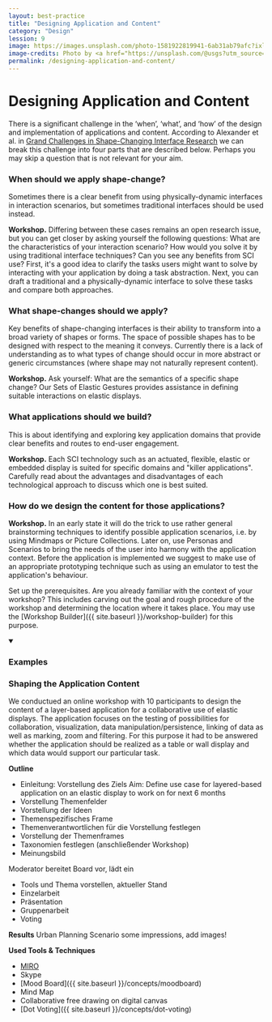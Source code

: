 ```yaml
---
layout: best-practice
title: "Designing Application and Content"
category: "Design"
lession: 9
image: https://images.unsplash.com/photo-1581922819941-6ab31ab79afc?ixlib=rb-1.2.1&ixid=eyJhcHBfaWQiOjEyMDd9&auto=format&fit=crop&w=2000&q=80
image-credits: Photo by <a href="https://unsplash.com/@usgs?utm_source=unsplash&amp;utm_medium=referral&amp;utm_content=creditCopyText">USGS</a> on <a href="/s/photos/shape-change?utm_source=unsplash&amp;utm_medium=referral&amp;utm_content=creditCopyText">Unsplash</a>
permalink: /designing-application-and-content/
---
```


# Designing Application and Content
There is a significant challenge in the ‘when’, ‘what’, and ‘how’ of the design and implementation of applications and content. According to Alexander et al. in [Grand Challenges in Shape-Changing Interface Research]({site.baseurl}}/resources) we can break this challenge into four parts that are described below. Perhaps you may skip a question that is not relevant for your aim. 

### When should we apply shape-change?
Sometimes there is a clear benefit from using physically-dynamic interfaces in interaction scenarios, but sometimes traditional interfaces should be used instead. 

**Workshop.**
Differing between these cases remains an open research issue, but you can get closer by asking yourself the following questions: What are the characteristics of your interaction scenario? How would you solve it by using traditional interface techniques? Can you see any benefits from SCI use? First, it's a good idea to clarify the tasks users might want to solve by interacting with your application by doing a task abstraction. Next, you can draft a traditional and a physically-dynamic interface to solve these tasks and compare both approaches. 

### What shape-changes should we apply?  
Key benefits of shape-changing interfaces is their ability to transform into a broad variety of shapes or forms. The space of possible shapes has to be designed with respect to the meaning it conveys. Currently there is a lack of understanding as to what types of change should occur in more abstract or generic circumstances (where shape may not naturally represent content).

**Workshop.**
 Ask yourself: What are the semantics of a specific shape change? Our Sets of Elastic Gestures provides assistance in defining suitable interactions on elastic displays. 

### What applications should we build?    
This is about identifying and exploring key application domains that provide clear benefits and routes to end-user engagement. 

**Workshop.**
Each SCI technology such as an actuated, flexible, elastic or embedded display is suited for specific domains and "killer applications". Carefully read about the advantages and disadvantages of each technological approach to discuss which one is best suited.

### How do we design the content for those applications?  

**Workshop.**
In an early state it will do the trick to use rather general brainstorming techniques to identify possible application scenarios, i.e. by using Mindmaps or Picture Collections. Later on, use Personas and Scenarios to bring the needs of the user into harmony with the application context. Before the application is implemented we suggest to make use of an appropriate prototyping technique such as using an emulator to test the application's behaviour.

Set up the prerequisites. Are you already familiar with the context of your workshop? This includes carving out the goal and rough procedure of the workshop and determining the location where it takes place. You may use the [Workshop Builder]({{ site.baseurl }}/workshop-builder) for this purpose. 

<details markdown="1" open>
<summary><h3>Examples</h3></summary>             

### Shaping the Application Content
We conductued an online workshop with 10 participants to design the content of a layer-based application for a collaborative use of elastic displays. The application focuses on the testing of possibilities for collaboration, visualization, data manipulation/persistence, linking of data as well as marking, zoom and filtering. For this purpose it had to be answered whether the application should be realized as a table or wall display and which data would support our particular task.

**Outline**
- Einleitung: Vorstellung des Ziels
Aim: Define use case for layered-based application on an elastic display to work on for next 6 months
- Vorstellung Themenfelder
- Vorstellung der Ideen
- Themenspezifisches Frame
- Themenverantwortlichen für die Vorstellung festlegen
- Vorstellung der Themenframes
- Taxonomien festlegen (anschließender Workshop)
- Meinungsbild

Moderator bereitet Board vor, lädt ein
- Tools und Thema vorstellen, aktueller Stand
- Einzelarbeit
- Präsentation
- Gruppenarbeit
- Voting

**Results**
Urban Planning Scenario
some impressions, add images!

**Used Tools & Techniques**
- [MIRO](https://miro.com/)
- Skype
- [Mood Board]({{ site.baseurl }}/concepts/moodboard)
- Mind Map
- Collaborative free drawing on digital canvas
- [Dot Voting]({{ site.baseurl }}/concepts/dot-voting)

</details>



